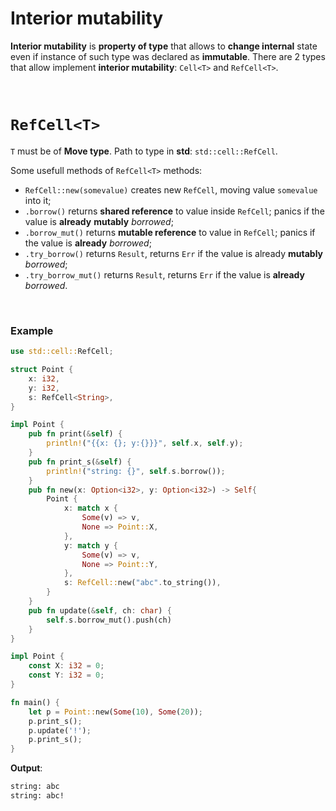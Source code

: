 # Interior mutability
**Interior mutability** is **property of type** that allows to **change internal** state even if instance of such type was declared as **immutable**.
There are 2 types that allow implement **interior mutability**: ``Cell<T>`` and ``RefCell<T>``.

<br>

# ``RefCell<T>``
``T`` must be of **Move type**.	
Path to type in **std**: ``std::cell::RefCell``.

Some usefull methods of ``RefCell<T>`` methods:
- ``RefCell::new(somevalue)`` creates new ``RefCell``, moving value ``somevalue`` into it;
- ``.borrow()`` returns **shared reference** to value inside ``RefCell``; panics if the value is **already** **mutably** *borrowed*;
- ``.borrow_mut()`` returns **mutable reference** to value in ``RefCell``; panics if the value is **already** *borrowed*;
- ``.try_borrow()`` returns ``Result``, returns ``Err`` if the value is already **mutably** *borrowed*;
- ``.try_borrow_mut()`` returns ``Result``, returns ``Err`` if the value is **already** *borrowed*.

<br>

### Example
```Rust
use std::cell::RefCell;

struct Point {
    x: i32,
    y: i32,
    s: RefCell<String>,
}

impl Point {
    pub fn print(&self) {
        println!("{{x: {}; y:{}}}", self.x, self.y);
    }
    pub fn print_s(&self) {
        println!("string: {}", self.s.borrow());
    }
    pub fn new(x: Option<i32>, y: Option<i32>) -> Self{
        Point { 
            x: match x {
                Some(v) => v,
                None => Point::X,
            }, 
            y: match y {
                Some(v) => v,
                None => Point::Y,
            },
            s: RefCell::new("abc".to_string()),
        }
    }
    pub fn update(&self, ch: char) {
        self.s.borrow_mut().push(ch)
    }
}

impl Point {
    const X: i32 = 0;
    const Y: i32 = 0;
}

fn main() {
    let p = Point::new(Some(10), Some(20));
    p.print_s();
    p.update('!');
    p.print_s();
}
```

**Output**:
```bash
string: abc
string: abc!
```
